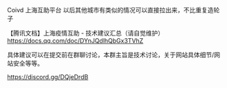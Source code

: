 Coivd 上海互助平台 以后其他城市有类似的情况可以直接拉出来，不比重复造轮子


【腾讯文档】上海疫情互助 - 技术建议汇总（请自觉维护）
https://docs.qq.com/doc/DYnJQdlhQbGx3TVhZ


具体建议可以在提交前在群聊讨论，本群主旨是技术讨论，关于网站具体细节/网站安全等等。

https://discord.gg/DQjeDrdB
